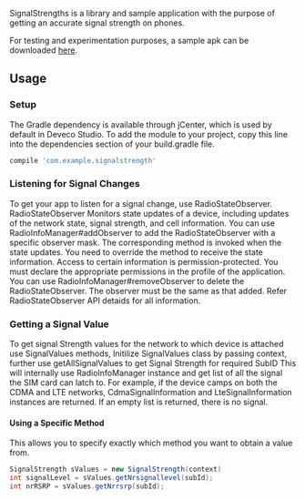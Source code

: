 SignalStrengths is a library and sample application with the purpose of getting an accurate signal strength on phones.

For testing and experimentation purposes, a sample apk can be downloaded [here](https://jfenn.me/projects/signalstrengths).

## Usage

### Setup

The Gradle dependency is available through jCenter, which is used by default in Deveco Studio. To add the module to your project, copy this line into the dependencies section of your build.gradle file.
``` gradle
compile 'com.example.signalstrength'
```

### Listening for Signal Changes

To get your app to listen for a signal change, use RadioStateObserver.
RadioStateObserver Monitors state updates of a device, including updates of the network state, signal strength, and cell information.
You can use RadioInfoManager#addObserver to add the RadioStateObserver with a specific observer mask.
The corresponding method is invoked when the state updates.
You need to override the method to receive the state information. Access to certain information is permission-protected.
You must declare the appropriate permissions in the profile of the application.
You can use RadioInfoManager#removeObserver to delete the RadioStateObserver. The observer must be the same as that added.
Refer RadioStateObserver  API detaids for all information.

### Getting a Signal Value

To get signal Strength values for the network to which device is attached use SignalValues methods, 
Initilize SignalValues class by passing context, further use getAllSignalValues to get Signal Strength for required SubID
This will internally use RadioInfoManager instance and get list of all the signal the SIM card can latch to.
For example, if the device camps on both the CDMA and LTE networks, CdmaSignalInformation and LteSignalInformation instances are returned.
If an empty list is returned, there is no signal.

#### Using a Specific Method

This allows you to specify exactly which method you want to obtain a value from.

``` java
SignalStrength sValues = new SignalStrength(context)
int signalLevel = sValues.getNrsignallevel(subId);
int nrRSRP = sValues.getNrrsrp(subId);
```
